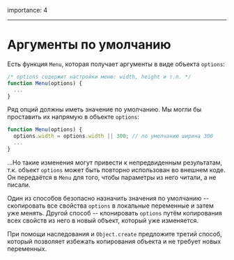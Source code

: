 importance: 4

---

# Аргументы по умолчанию

Есть функция `Menu`, которая получает аргументы в виде объекта `options`:

```js
/* options содержит настройки меню: width, height и т.п. */
function Menu(options) {
  ...
}
```

Ряд опций должны иметь значение по умолчанию. Мы могли бы проставить их напрямую в объекте `options`:

```js
function Menu(options) {
  options.width = options.width || 300; // по умолчанию ширина 300
  ...
}
```

...Но такие изменения могут привести к непредвиденным результатам, т.к. объект `options` может быть повторно использован во внешнем коде. Он передаётся в `Menu` для того, чтобы параметры из него читали, а не писали.

Один из способов безопасно назначить значения по умолчанию -- скопировать все свойства `options` в локальные переменные и затем уже менять. Другой способ -- клонировать `options` путём копирования всех свойств из него в новый объект, который уже изменяется.

При помощи наследования и `Object.create` предложите третий способ, который позволяет избежать копирования объекта и не требует новых переменных.

